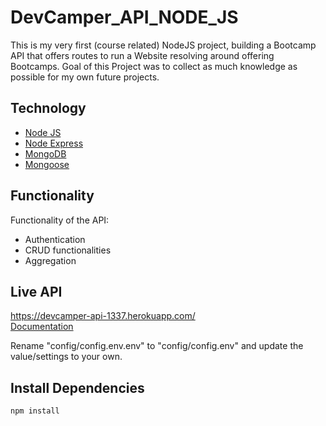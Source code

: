 # DevCamper_API_NODE_JS

This is my very first (course related) NodeJS project, building a Bootcamp API that offers routes to run a Website resolving around offering Bootcamps. Goal of this Project was to collect as much knowledge as possible for my own future projects.

## Technology

 - [Node JS](https://nodejs.org/)
 - [Node Express](https://expressjs.com/)
 - [MongoDB](https://mongodb.com/)
 - [Mongoose](https://mongoosejs.com/)

## Functionality

Functionality of the API: 
- Authentication 
- CRUD functionalities
- Aggregation

## Live API
https://devcamper-api-1337.herokuapp.com/
</br>
<a href="https://documenter.getpostman.com/view/19017681/UVyoXeJR#ccdf65d6-13df-46d4-be81-f6580c144d4f" target="_blank">Documentation</a>

Rename "config/config.env.env" to "config/config.env" and update the value/settings to your own.

## Install Dependencies
```
npm install
```

```
